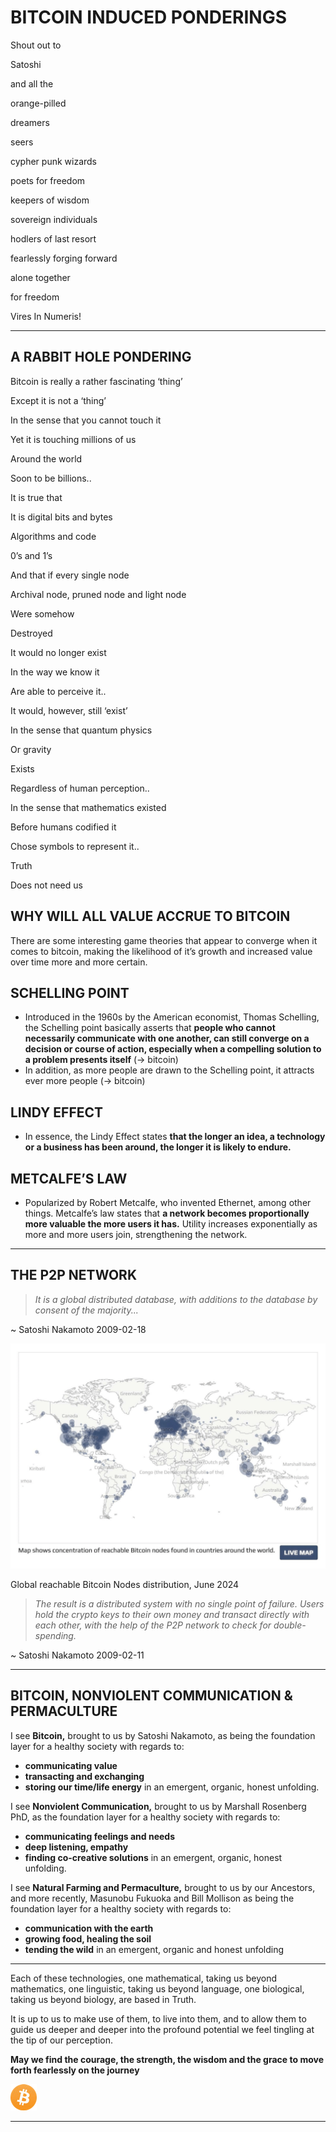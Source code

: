 # BITCOIN INDUCED PONDERINGS
Shout out to

Satoshi

and all the

orange-pilled

dreamers

seers

cypher punk wizards

poets for freedom

keepers of wisdom

sovereign individuals

hodlers of last resort

fearlessly forging forward

alone together

for freedom

Vires In Numeris!

---


## A RABBIT HOLE PONDERING

Bitcoin is really a rather fascinating ‘thing’

Except it is not a ‘thing’

In the sense that you cannot touch it

Yet it is touching millions of us

Around the world

Soon to be billions..

It is true that

It is digital bits and bytes

Algorithms and code

0’s and 1’s

And that if every single node

Archival node, pruned node and light node

Were somehow

Destroyed

It would no longer exist

In the way we know it

Are able to perceive it..

It would, however, still ‘exist’

In the sense that quantum physics

Or gravity

Exists

Regardless of human perception..

In the sense that mathematics existed

Before humans codified it

Chose symbols to represent it..

Truth

Does not need us

## WHY WILL ALL VALUE ACCRUE TO BITCOIN

There are some interesting game theories that appear
to converge when it comes to bitcoin, making the
likelihood of it’s growth and increased value over time
more and more certain.

## SCHELLING POINT

* Introduced in the 1960s by the American economist,
Thomas Schelling, the Schelling point basically asserts
that **people who cannot necessarily communicate
with one another, can still converge on a decision
or course of action, especially when a compelling
solution to a problem presents itself** (-> bitcoin)
* In addition, as more people are drawn to the Schelling
point, it attracts ever more people (-> bitcoin)

## LINDY EFFECT
* In essence, the Lindy Effect states **that the longer an
idea, a technology or a business has been around,
the longer it is likely to endure.**

## METCALFE’S LAW

* Popularized by Robert Metcalfe, who invented
Ethernet, among other things. Metcalfe’s law states
that **a network becomes proportionally more valuable the more users it has.** Utility increases exponentially as more and more users join, strengthening
the network.

---

## THE P2P NETWORK
>*It is a global distributed database, with
additions to the database by consent of
the majority...*

~ Satoshi Nakamoto 2009-02-18

![live map](figure-032-live%20map.png)

Global reachable Bitcoin Nodes distribution, June 2024

>*The result is a distributed system with
no single point of failure. Users hold
the crypto keys to their own money and
transact directly with each other, with
the help of the P2P network to check for
double-spending.*

~ Satoshi Nakamoto 2009-02-11

---

## BITCOIN, NONVIOLENT COMMUNICATION & PERMACULTURE

I see **Bitcoin,** brought to us by Satoshi Nakamoto, as being
the foundation layer for a healthy society with regards to:

* **communicating value**
* **transacting and exchanging**
* **storing our time/life energy**
in an emergent, organic, honest unfolding.

I see **Nonviolent Communication,** brought to us by Marshall
Rosenberg PhD, as the foundation layer for a healthy society
with regards to:

* **communicating feelings and needs**
* **deep listening, empathy**
* **finding co-creative solutions**
in an emergent, organic, honest unfolding.

I see **Natural Farming and Permaculture,** brought to us by
our Ancestors, and more recently, Masunobu Fukuoka and Bill
Mollison as being the foundation layer for a healthy society
with regards to:

* **communication with the earth**
* **growing food, healing the soil**
* **tending the wild**
in an emergent, organic and honest unfolding

---

Each of these technologies, one mathematical, taking
us beyond mathematics, one linguistic, taking us beyond
language, one biological, taking us beyond biology, are
based in Truth.

It is up to us to make use of them, to live into them, and
to allow them to guide us deeper and deeper into the
profound potential we feel tingling at the tip of
our perception.

**May we find the courage, the strength,
the wisdom and the grace
to move forth fearlessly
on the journey**

![b](figure-033-b.png)

---

